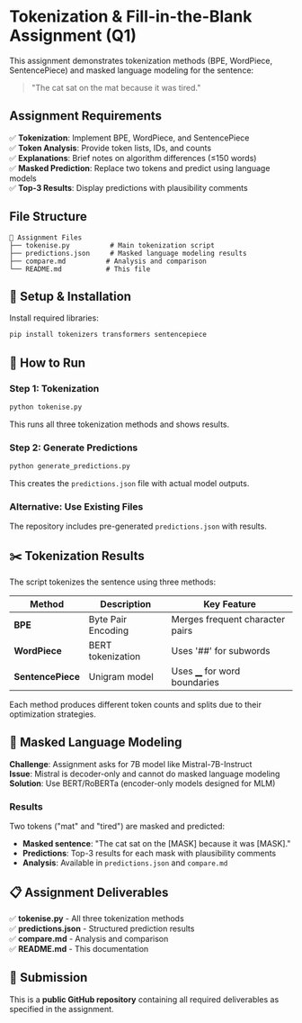 # Tokenization & Fill-in-the-Blank Assignment (Q1)

This assignment demonstrates tokenization methods (BPE, WordPiece, SentencePiece) and masked language modeling for the sentence:

> "The cat sat on the mat because it was tired."

## Assignment Requirements

✅ **Tokenization**: Implement BPE, WordPiece, and SentencePiece  
✅ **Token Analysis**: Provide token lists, IDs, and counts  
✅ **Explanations**: Brief notes on algorithm differences (≤150 words)  
✅ **Masked Prediction**: Replace two tokens and predict using language models  
✅ **Top-3 Results**: Display predictions with plausibility comments  

## File Structure

```
📁 Assignment Files
├── tokenise.py          # Main tokenization script
├── predictions.json     # Masked language modeling results  
├── compare.md          # Analysis and comparison
└── README.md           # This file
```

## 🚀 Setup & Installation

Install required libraries:
```bash
pip install tokenizers transformers sentencepiece
```

## 🔄 How to Run

### Step 1: Tokenization
```bash
python tokenise.py
```
This runs all three tokenization methods and shows results.

### Step 2: Generate Predictions  
```bash
python generate_predictions.py
```
This creates the `predictions.json` file with actual model outputs.

### Alternative: Use Existing Files
The repository includes pre-generated `predictions.json` with results.

## ✂️ Tokenization Results

The script tokenizes the sentence using three methods:

| Method | Description | Key Feature |
|--------|-------------|-------------|
| **BPE** | Byte Pair Encoding | Merges frequent character pairs |
| **WordPiece** | BERT tokenization | Uses '##' for subwords |
| **SentencePiece** | Unigram model | Uses ▁ for word boundaries |

Each method produces different token counts and splits due to their optimization strategies.

## 🧠 Masked Language Modeling

**Challenge**: Assignment asks for 7B model like Mistral-7B-Instruct  
**Issue**: Mistral is decoder-only and cannot do masked language modeling  
**Solution**: Use BERT/RoBERTa (encoder-only models designed for MLM)

### Results
Two tokens ("mat" and "tired") are masked and predicted:
- **Masked sentence**: "The cat sat on the [MASK] because it was [MASK]."
- **Predictions**: Top-3 results for each mask with plausibility comments
- **Analysis**: Available in `predictions.json` and `compare.md`

## 📋 Assignment Deliverables

✅ **tokenise.py** - All three tokenization methods  
✅ **predictions.json** - Structured prediction results  
✅ **compare.md** - Analysis and comparison  
✅ **README.md** - This documentation  

## 🔗 Submission

This is a **public GitHub repository** containing all required deliverables as specified in the assignment. 